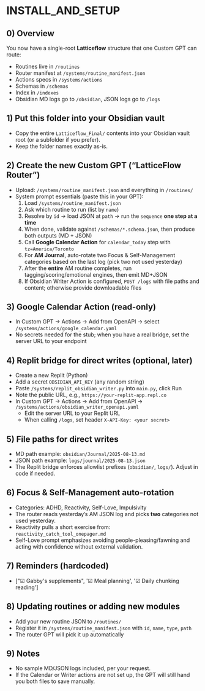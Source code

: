 # INSTALL_AND_SETUP

## 0) Overview
You now have a single-root **Latticeflow** structure that one Custom GPT can route:
- Routines live in `/routines`
- Router manifest at `/systems/routine_manifest.json`
- Actions specs in `/systems/actions`
- Schemas in `/schemas`
- Index in `/indexes`
- Obsidian MD logs go to `/obsidian`, JSON logs go to `/logs`

## 1) Put this folder into your Obsidian vault
- Copy the entire `Latticeflow_Final/` contents into your Obsidian vault root (or a subfolder if you prefer).
- Keep the folder names exactly as-is.

## 2) Create the new Custom GPT (“LatticeFlow Router”)
- Upload: `/systems/routine_manifest.json` and everything in `/routines/`
- System prompt essentials (paste this in your GPT):
  1. Load `/systems/routine_manifest.json`
  2. Ask which routine to run (list by `name`)
  3. Resolve by `id` → load JSON at `path` → run the `sequence` **one step at a time**
  4. When done, validate against `/schemas/*.schema.json`, then produce both outputs (MD + JSON)
  5. Call **Google Calendar Action** for `calendar_today` step with `tz=America/Toronto`
  6. For **AM Journal**, auto-rotate two Focus & Self-Management categories based on the last log (pick two not used yesterday)
  7. After the **entire** AM routine completes, run tagging/scoring/emotional engines, then emit MD+JSON
  8. If Obsidian Writer Action is configured, `POST /logs` with file paths and content; otherwise provide downloadable files

## 3) Google Calendar Action (read-only)
- In Custom GPT → Actions → Add from OpenAPI → select `/systems/actions/google_calendar.yaml`
- No secrets needed for the stub; when you have a real bridge, set the server URL to your endpoint

## 4) Replit bridge for direct writes (optional, later)
- Create a new Replit (Python)
- Add a secret `OBSIDIAN_API_KEY` (any random string)
- Paste `/systems/replit_obsidian_writer.py` into `main.py`, click Run
- Note the public URL, e.g., `https://your-replit-app.repl.co`
- In Custom GPT → Actions → Add from OpenAPI → `/systems/actions/obsidian_writer_openapi.yaml`
  - Edit the server URL to your Replit URL
  - When calling `/logs`, set header `X-API-Key: <your secret>`

## 5) File paths for direct writes
- MD path example: `obsidian/Journal/2025-08-13.md`
- JSON path example: `logs/journal/2025-08-13.json`
- The Replit bridge enforces allowlist prefixes (`obsidian/`, `logs/`). Adjust in code if needed.

## 6) Focus & Self-Management auto-rotation
- Categories: ADHD, Reactivity, Self-Love, Impulsivity
- The router reads yesterday’s AM JSON log and picks **two** categories not used yesterday.
- Reactivity pulls a short exercise from: `reactivity_catch_tool_onepager.md`
- Self-Love prompt emphasizes avoiding people-pleasing/fawning and acting with confidence without external validation.

## 7) Reminders (hardcoded)
- ["☑ Gabby's supplements", '☑ Meal planning', '☑ Daily chunking reading']

## 8) Updating routines or adding new modules
- Add your new routine JSON to `/routines/`
- Register it in `/systems/routine_manifest.json` with `id`, `name`, `type`, `path`
- The router GPT will pick it up automatically

## 9) Notes
- No sample MD/JSON logs included, per your request.
- If the Calendar or Writer actions are not set up, the GPT will still hand you both files to save manually.
